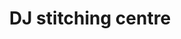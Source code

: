 ---
title: "DJ  stitching centre"
url: /thiruvananthapuram/dj-stitching-centre/
shop: Schneiderei
---